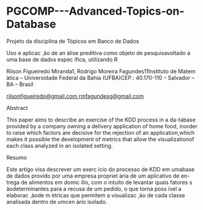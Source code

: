 # PGCOMP---Advanced-Topics-on-Database

Projeto da disciplina de Tópicos em Banco de Dados

Uso e aplicac ̧ ̃ao de an ́alise preditiva como objeto de pesquisavoltado a uma base de dados espec ́ıfica, utilizando R

Rilson Figueiredo Miranda1, Rodrigo Moreira Fagundes11Instituto de Matem ́atica – Universidade Federal da Bahia (UFBA)CEP.: 40.170-110 – Salvador – BA – Brasil

rilsonfigueiredo@gmail.com,rmfagundesg@gmail.com

Abstract

This paper aims to describe an exercise of the KDD process in a da-tabase provided by a company owning a delivery application of home food, inorder  to  raise  which  factors  are  decisive  for  the  rejection  of  an  application,which makes it possible the development of metrics that allow the visualizationof each class analyzed in an isolated setting.

Resumo

Este artigo visa descrever um exerc ́ıcio do processo de KDD em umabase de dados provido por uma empresa propriet ́aria de um aplicativo de en-trega de alimentos em domic ́ılio,  com o intuito de levantar quais fatores s ̃aodeterminantes para a recusa de um pedido, o que torna poss ́ıvel a elaborac ̧ ̃aode m ́etricas que permitem a visualizac ̧ ̃ao de cada classe analisada dentro de umcen ́ario isolado.
